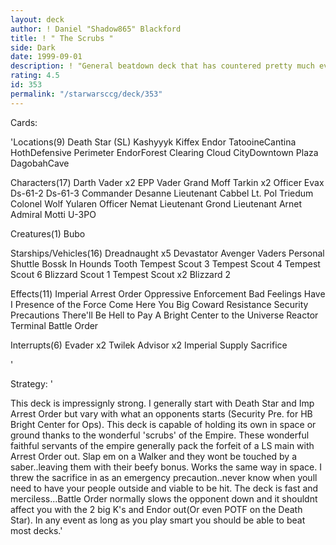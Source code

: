 ```yaml
---
layout: deck
author: ! Daniel "Shadow865" Blackford
title: ! " The Scrubs "
side: Dark
date: 1999-09-01
description: ! "General beatdown deck that has countered pretty much everything I have faced. Im sure you all wont have a problem ripping it apart."
rating: 4.5
id: 353
permalink: "/starwarsccg/deck/353"
---
```

Cards: 

'Locations(9)
Death Star (SL)
Kashyyyk
Kiffex
Endor
TatooineCantina
HothDefensive Perimeter
EndorForest Clearing
Cloud CityDowntown Plaza
DagobahCave

Characters(17)
Darth Vader x2
EPP Vader
Grand Moff Tarkin x2
Officer Evax
Ds-61-2
Ds-61-3
Commander Desanne
Lieutenant Cabbel
Lt. Pol Triedum
Colonel Wolf Yularen
Officer Nemat
Lieutenant Grond
Lieutenant Arnet
Admiral Motti
U-3PO

Creatures(1)
Bubo

Starships/Vehicles(16)
Dreadnaught x5
Devastator
Avenger
Vaders Personal Shuttle
Bossk In Hounds Tooth
Tempest Scout 3
Tempest Scout 4
Tempest Scout 6
Blizzard Scout 1
Tempest Scout x2
Blizzard 2

Effects(11)
Imperial Arrest Order
Oppressive Enforcement
Bad Feelings Have I
Presence of the Force
Come Here You Big Coward
Resistance
Security Precautions
There'll Be Hell to Pay
A Bright Center to the Universe
Reactor Terminal
Battle Order

Interrupts(6)
Evader x2
Twilek Advisor x2
Imperial Supply
Sacrifice





'

Strategy: '

This deck is impressignly strong. I generally start with Death Star and Imp Arrest Order but vary with what an opponents starts (Security Pre. for HB Bright Center for Ops). This deck is capable of holding its own in space or ground thanks to the wonderful 'scrubs' of the Empire. These wonderful faithful servants of the empire generally pack the forfeit of a LS main with Arrest Order out. Slap em on a Walker and they wont be touched by a saber..leaving them with their beefy bonus. Works the same way in space. I threw the sacrifice in as an emergency precaution..never know when youll need to have your people outside and viable to be hit. The deck is fast and merciless...Battle Order normally slows the opponent down and it shouldnt affect you with the 2 big K's and Endor out(Or even POTF on the Death Star). In any event as long as you play smart you should be able to beat most decks.'
